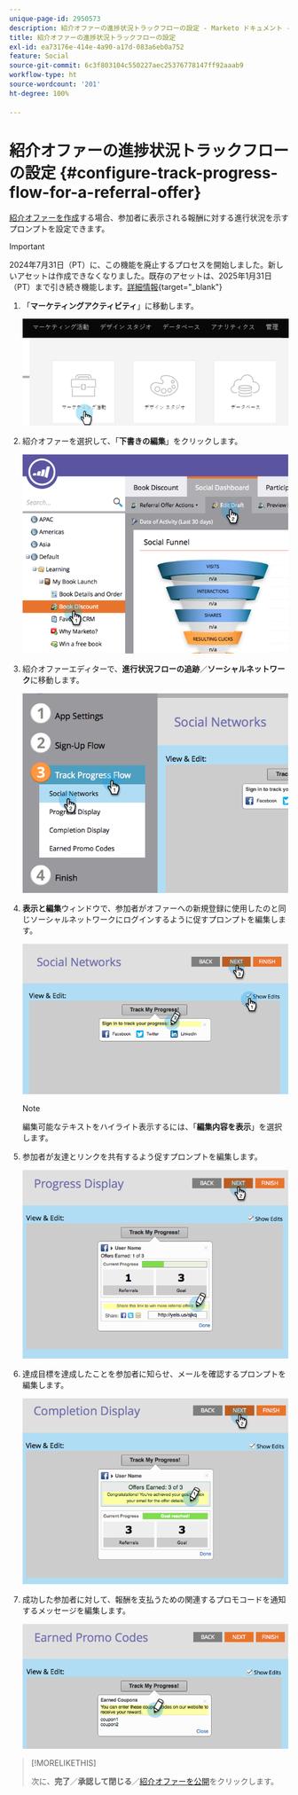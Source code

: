 ```yaml
---
unique-page-id: 2950573
description: 紹介オファーの進捗状況トラックフローの設定 - Marketo ドキュメント - 製品ドキュメント
title: 紹介オファーの進捗状況トラックフローの設定
exl-id: ea73176e-414e-4a90-a17d-083a6eb0a752
feature: Social
source-git-commit: 6c3f803104c550227aec25376778147ff92aaab9
workflow-type: ht
source-wordcount: '201'
ht-degree: 100%

---
```


# 紹介オファーの進捗状況トラックフローの設定 {#configure-track-progress-flow-for-a-referral-offer}

[紹介オファーを作成](/help/marketo/product-docs/demand-generation/social/referral-offers/create-a-referral-offer.md)する場合、参加者に表示される報酬に対する進行状況を示すプロンプトを設定できます。

>[!IMPORTANT]
>
>2024年7月31日（PT）に、この機能を廃止するプロセスを開始しました。新しいアセットは作成できなくなりました。既存のアセットは、2025年1月31日（PT）まで引き続き機能します。[詳細情報](https://nation.marketo.com/t5/employee-blogs/marketo-engage-social-features-deprecation/ba-p/351977){target="_blank"}

1. 「**マーケティングアクティビティ**」に移動します。

   ![](assets/login-marketing-activities-4.png)

1. 紹介オファーを選択して、「**下書きの編集**」をクリックします。

   ![](assets/image2014-9-22-14-3a35-3a31.png)

1. 紹介オファーエディターで、**進行状況フローの追跡**／**ソーシャルネットワーク**&#x200B;に移動します。

   ![](assets/image2014-9-22-14-3a35-3a43.png)

1. **表示と編集**&#x200B;ウィンドウで、参加者がオファーへの新規登録に使用したのと同じソーシャルネットワークにログインするように促すプロンプトを編集します。

   ![](assets/image2014-9-22-14-3a35-3a58.png)

   >[!NOTE]
   >
   >編集可能なテキストをハイライト表示するには、「**編集内容を表示**」を選択します。

1. 参加者が友達とリンクを共有するよう促すプロンプトを編集します。

   ![](assets/image2014-9-22-14-3a36-3a22.png)

1. 達成目標を達成したことを参加者に知らせ、メールを確認するプロンプトを編集します。

   ![](assets/image2014-9-22-14-3a36-3a36.png)

1. 成功した参加者に対して、報酬を支払うための関連するプロモコードを通知するメッセージを編集します。

   ![](assets/image2014-9-22-14-3a36-3a43.png)

>[!MORELIKETHIS]
>
>次に、**完了**／**承認して閉じる**／[紹介オファーを公開](/help/marketo/product-docs/demand-generation/social/referral-offers/publish-a-referral-offer.md)をクリックします。
